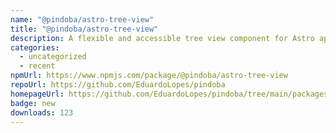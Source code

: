 ```yaml
---
name: "@pindoba/astro-tree-view"
title: "@pindoba/astro-tree-view"
description: A flexible and accessible tree view component for Astro applications.
categories:
  - uncategorized
  - recent
npmUrl: https://www.npmjs.com/package/@pindoba/astro-tree-view
repoUrl: https://github.com/EduardoLopes/pindoba
homepageUrl: https://github.com/EduardoLopes/pindoba/tree/main/packages/ui/astro/tree-view#README.md
badge: new
downloads: 123
---
```

